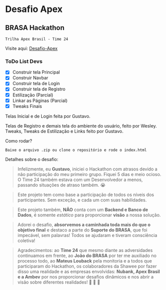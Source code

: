 # Desafio Apex
## BRASA Hackathon

`Trilha Apex Brasil - Time 24`

Visite aqui: [Desafio-Apex](https://piagja.github.io/desafio-apex/)

### ToDo List Devs

- [x] Construir tela Principal
- [x] Construir Navbar
- [x] Construir tela de Login
- [x] Construir tela de Registro
- [x] Estilização (Parcial)
- [x] Linkar as Páginas (Parcial)
- [x] Tweaks Finais

Telas Inicial e de Login feita por Gustavo.

Telas de Registro e demais tela do ambiente do usuário, feito por Wesley.
Tweaks, Tweaks de Estilização e Links feito por Gustavo.

Como rodar?
```
Baixe o arquivo .zip ou clone o repositório e rode o index.html
```

Detalhes sobre o desafio:
> Infelizmente, eu __Gustavo__, iniciei o Hackathon com atrasos devido a não participação do meu primeiro grupo. Fiquei 5 dias e meio ocioso. O Time 24 também estava com um Desenvolvedor a menos, passando situações de atraso também. :sob:

> Este projeto tem como base a participação de todos os níveis dos participantes. Sem exceção, e cada um com suas habilidades.

> Este projeto também, __NÃO__ conta com um __Backend e Banco de Dados__, é somente _estático_ para proporcionar __visão__ a nossa solução.

> Adorei o desafio, __absorvemos a caminhada toda mais do que o objetivo final__ e destaco a parte do __Suporte do BRASA__, que foi impecável, sem palavras! Todos se ajudaram e tiveram consciência coletiva!

> Agradecimentos: ao __Time 24__ que mesmo diante as adversidades continuamos em frente, ao __João do BRASA__ por ter me auxiliado no processo todo, ao __Mateus Louback__ pela monitoria e a todos que participaram do Hackathon, os colaboradores da Shawee por fazer disso uma realidade e as empresas envolvidas: __Nubank, Apex Brasil e a Ambev__ por nos proporcionar desafios dinâmicos e nos abrir a visão sobre diferentes realidades!
:muscle: :clap: :facepunch:
